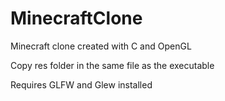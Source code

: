 # MinecraftClone
Minecraft clone created with C and OpenGL

Copy res folder in the same file as the executable

Requires GLFW and Glew installed
